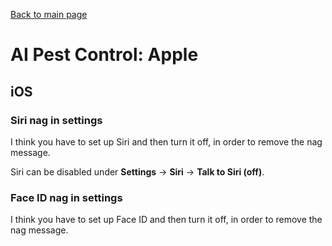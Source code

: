 [Back to main page](README.md)

# AI Pest Control: Apple

## iOS

### Siri nag in settings

I think you have to set up Siri and then turn it off, in order to remove the nag message.

Siri can be disabled under **Settings** -> **Siri** -> **Talk to Siri (off)**.

### Face ID nag in settings

I think you have to set up Face ID and then turn it off, in order to remove the nag message.

